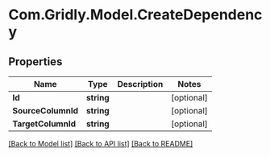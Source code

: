# Com.Gridly.Model.CreateDependency

## Properties

Name | Type | Description | Notes
------------ | ------------- | ------------- | -------------
**Id** | **string** |  | [optional] 
**SourceColumnId** | **string** |  | [optional] 
**TargetColumnId** | **string** |  | [optional] 

[[Back to Model list]](../README.md#documentation-for-models) [[Back to API list]](../README.md#documentation-for-api-endpoints) [[Back to README]](../README.md)

